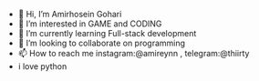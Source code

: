 - 👋 Hi, I’m Amirhosein Gohari 
- 👀 I’m interested in GAME and CODING
- 🌱 I’m currently learning Full-stack development
- 💞️ I’m looking to collaborate on programming
- 📫 How to reach me instagram:@amireynn , telegram:@thiirty
- i love python 
<!---
amirhoseinG/amirhoseinG is a ✨ special ✨ repository because its `README.md` (this file) appears on your GitHub profile.
You can click the Preview link to take a look at your changes.
--->

